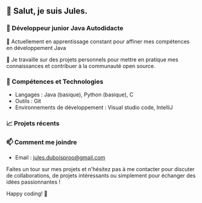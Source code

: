 ## 👋 Salut, je suis Jules.

### 🚀 Développeur junior Java Autodidacte 

🌱 Actuellement en apprentissage constant pour affiner mes compétences en développement Java

💼 Je travaille sur des projets personnels pour mettre en pratique mes connaissances et contribuer à la communauté open source.

### 🔧 Compétences et Technologies

- Langages : Java (basique), Python (basique), C 
- Outils : Git
- Environnements de développement : Visual studio code, IntelliJ

### 📈 Projets récents

### 📫 Comment me joindre

- Email : jules.duboisproo@gmail.com

Faites un tour sur mes projets et n'hésitez pas à me contacter pour discuter de collaborations, de projets intéressants ou simplement pour échanger des idées passionnantes !

Happy coding! 🚀



